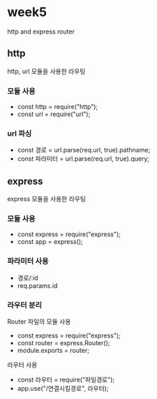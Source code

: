 # week5
http and express router
## http
http, url 모듈을 사용한 라우팅

### 모듈 사용
- const http = require("http");
- const url = require("url");

### url 파싱
- const 경로 = url.parse(req.url, true).pathname;
- const 파라미터 = url.parse(req.url, true).query;

## express
express 모듈을 사용한 라우팅

### 모듈 사용
- const express = require("express");
- const app = express();

### 파라미터 사용
- 경로/:id
- req.params.id

### 라우터 분리

Router 파일의 모듈 사용
- const express = require("express");
- const router = express.Router();
- module.exports = router;

라우터 사용
- const 라우터 = require("파일경로");
- app.use("/연결시킬경로", 라우터);
